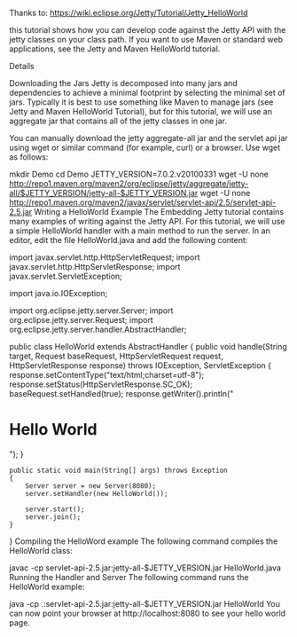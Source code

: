 Thanks to:
https://wiki.eclipse.org/Jetty/Tutorial/Jetty_HelloWorld

this tutorial shows how you can develop code against the Jetty API with the jetty classes on your class path. If you want to use Maven or standard web applications, see the Jetty and Maven HelloWorld tutorial.

Details

Downloading the Jars
Jetty is decomposed into many jars and dependencies to achieve a minimal footprint by selecting the minimal set of jars. Typically it is best to use something like Maven to manage jars (see Jetty and Maven HelloWorld Tutorial), but for this tutorial, we will use an aggregate jar that contains all of the jetty classes in one jar.

You can manually download the jetty aggregate-all jar and the servlet api jar using wget or similar command (for example, curl) or a browser. Use wget as follows:

mkdir Demo
cd Demo
JETTY_VERSION=7.0.2.v20100331
wget -U none http://repo1.maven.org/maven2/org/eclipse/jetty/aggregate/jetty-all/$JETTY_VERSION/jetty-all-$JETTY_VERSION.jar
wget -U none http://repo1.maven.org/maven2/javax/servlet/servlet-api/2.5/servlet-api-2.5.jar
Writing a HelloWorld Example
The Embedding Jetty tutorial contains many examples of writing against the Jetty API. For this tutorial, we will use a simple HelloWorld handler with a main method to run the server. In an editor, edit the file HelloWorld.java and add the following content:

import javax.servlet.http.HttpServletRequest;
import javax.servlet.http.HttpServletResponse;
import javax.servlet.ServletException;
 
import java.io.IOException;
 
import org.eclipse.jetty.server.Server;
import org.eclipse.jetty.server.Request;
import org.eclipse.jetty.server.handler.AbstractHandler;
 
public class HelloWorld extends AbstractHandler
{
    public void handle(String target,
                       Request baseRequest,
                       HttpServletRequest request,
                       HttpServletResponse response) 
        throws IOException, ServletException
    {
        response.setContentType("text/html;charset=utf-8");
        response.setStatus(HttpServletResponse.SC_OK);
        baseRequest.setHandled(true);
        response.getWriter().println("<h1>Hello World</h1>");
    }
 
    public static void main(String[] args) throws Exception
    {
        Server server = new Server(8080);
        server.setHandler(new HelloWorld());
 
        server.start();
        server.join();
    }
}
Compiling the HelloWord example
The following command compiles the HelloWorld class:

javac -cp servlet-api-2.5.jar:jetty-all-$JETTY_VERSION.jar HelloWorld.java
Running the Handler and Server
The following command runs the HelloWorld example:

java -cp .:servlet-api-2.5.jar:jetty-all-$JETTY_VERSION.jar HelloWorld
You can now point your browser at http://localhost:8080 to see your hello world page.
